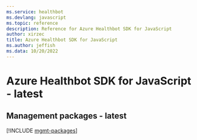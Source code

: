 ```yaml
---
ms.service: healthbot
ms.devlang: javascript
ms.topic: reference
description: Reference for Azure Healthbot SDK for JavaScript
author: xirzec
title: Azure Healthbot SDK for JavaScript
ms.author: jeffish
ms.data: 10/20/2022
---
```

# Azure Healthbot SDK for JavaScript - latest

## Management packages - latest
[!INCLUDE [mgmt-packages](healthbot-mgmt-index.md)]